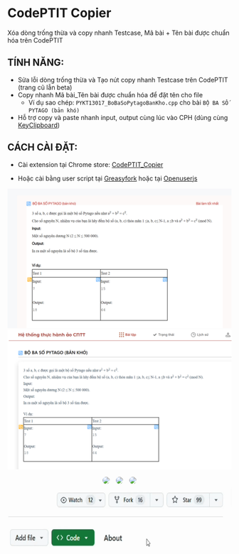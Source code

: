 # CodePTIT Copier

Xóa dòng trống thừa và copy nhanh Testcase, Mã bài + Tên bài được chuẩn hóa trên CodePTIT

## TÍNH NĂNG:

- Sửa lỗi dòng trống thừa và Tạo nút copy nhanh Testcase trên CodePTIT (trang cũ lẫn beta)
- Copy nhanh Mã bài_Tên bài được chuẩn hóa để đặt tên cho file
  - Ví dụ sao chép: `PYKT13017_BoBaSoPytagoBanKho.cpp` cho bài `BỘ BA SỐ PYTAGO (bản khó)`
- Hỗ trợ copy và paste nhanh input, output cùng lúc vào CPH (dùng cùng [KeyClipboard](https://github.com/nvbangg/KeyClipboard))

## CÁCH CÀI ĐẶT:

- Cài extension tại Chrome store: [CodePTIT_Copier](https://chromewebstore.google.com/detail/codeptit-copier/ncckkgpgiplcmbmobjlffkbaaklohhbo)

- Hoặc cài bằng user script tại [Greasyfork](https://greasyfork.org/vi/scripts/536045-codeptit-copier) hoặc tại [Openuserjs](https://openuserjs.org/scripts/nvbangg/CodePTIT_Copier)

![Demo1](https://raw.githubusercontent.com/nvbangg/CodePTIT_Copier/main/image/demo1.png)
![Demo2](https://raw.githubusercontent.com/nvbangg/CodePTIT_Copier/main/image/demo2.png)

<div align="center">
    <a href="https://github.com/nvbangg"><img src="https://img.shields.io/github/followers/nvbangg?label=Follow%20my%20GitHub&logo=github" height="23" style="margin-right:10px; border-radius:10px;"></a>
    <a href="https://github.com/nvbangg/CodePTIT_Copier"><img src="https://img.shields.io/github/stars/nvbangg/CodePTIT_Copier?label=Star%20this%20repo&logo=github" height="23" style="margin-right:10px; border-radius:10px;"></a>
    <img src="https://api.visitorbadge.io/api/visitors?path=https%3A%2F%2Fgithub.com%2Fnvbangg%2FCodePTIT_Copier&countColor=blue&textColor=000000" height="23" style="border-radius:10px;">
    <br>
    <img src="https://raw.githubusercontent.com/nvbangg/nvbangg/main/data/star_follow.gif" height="150" style="border-radius:10px;">
</div>
